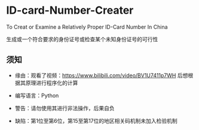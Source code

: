 # ID-card-Number-Creater
To Creat or Examine a Relatively Proper ID-Card Number In China

生成或一个符合要求的身份证号或检查某个未知身份证号的可行性

## 须知
- 缘由：观看了视频：https://www.bilibili.com/video/BV1U7411p7WH 后想根据其原理进行程序化的计算

- 编写语言：Python

- 警告：请勿使用其进行非法操作，后果自负

- 缺陷：第1位至第6位，第15至第17位的地区相关码机制未加入检验机制
